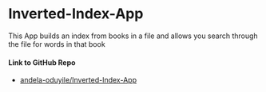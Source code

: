 # Inverted-Index-App
 This App builds an index from books in a file and allows you search through the file for words in that book

#### Link to GitHub Repo
- [andela-oduyile/Inverted-Index-App](https://github.com/andela-oduyile/Inverted-Index-App)